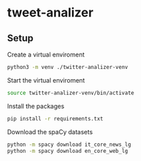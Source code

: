 # tweet-analizer

## Setup

Create a virtual enviroment

```bash
python3 -m venv ./twitter-analizer-venv
```

Start the virtual enviroment

```bash
source twitter-analizer-venv/bin/activate
```

Install the packages

```bash
pip install -r requirements.txt
```

Download the spaCy datasets

```bash
python -m spacy download it_core_news_lg
python -m spacy download en_core_web_lg
```
